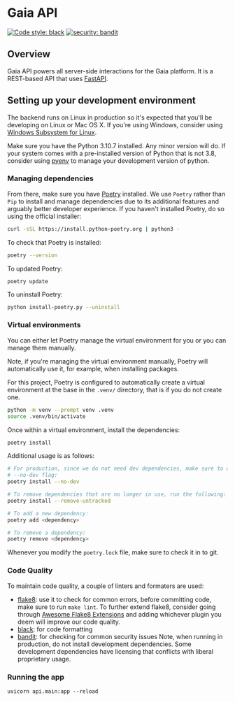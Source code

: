 # Gaia API

[![Code style: black](https://img.shields.io/badge/code%20style-black-000000.svg)](https://github.com/psf/black)
[![security: bandit](https://img.shields.io/badge/security-bandit-yellow.svg)](https://github.com/PyCQA/bandit)

## Overview
Gaia API powers all server-side interactions for the Gaia platform. It is a REST-based API that uses [FastAPI](https://fastapi.tiangolo.com/lo/).

## Setting up your development environment
The backend runs on Linux in production so it's expected that you'll be developing on Linux 
or Mac OS X. If you're using Windows, consider using 
[Windows Subsystem for Linux](https://docs.microsoft.com/en-us/windows/wsl/install).

Make sure you have the Python 3.10.7 installed. Any minor version will do. If your
system comes with a pre-installed version of Python that is not 3.8, consider using 
[pyenv](https://github.com/pyenv/pyenv) to manage your development version of 
python.

### Managing dependencies
From there, make sure you have [Poetry](https://python-poetry.org/) installed. 
We use `Poetry` rather than `Pip` to install and manage dependencies due to its 
additional features and arguably better developer experience. 
If you haven't installed Poetry, do so using the official installer:
```bash
curl -sSL https://install.python-poetry.org | python3 -
```
To check that Poetry is installed:
```bash
poetry --version
```
To updated Poetry:
```
poetry update
```
To uninstall Poetry:
```bash
python install-poetry.py --uninstall
```

### Virtual environments
You can either let Poetry manage the virtual environment for you or you can manage
them manually. 

Note, if you're managing the virtual environment manually, Poetry 
will automatically use it, for example, when installing packages.

For this project, Poetry is configured to automatically create a virtual 
environment at the base in the `.venv/` directory, that is if you do not create 
one.

```bash
python -m venv --prompt venv .venv 
source .venv/bin/activate
```
Once within a virtual environment, install the dependencies:
```bash
poetry install
```
Additional usage is as follows:
```bash
# For production, since we do not need dev dependencies, make sure to add the 
# --no-dev flag:
poetry install --no-dev

# To remove dependencies that are no longer in use, run the following:
poetry install --remove-untracked

# To add a new dependency:
poetry add <dependency>

# To remove a dependency:
poetry remove <dependency>
```
Whenever you modify the `poetry.lock` file, make sure to check it in to git.

### Code Quality
To maintain code quality, a couple of linters and formaters are used:
* [flake8](https://flake8.pycqa.org/en/latest/): use it to check for common
  errors, before committing code, make sure to run `make lint`. To further 
  extend flake8, consider going through
  [Awesome Flake8 Extensions](https://github.com/DmytroLitvinov/awesome-flake8-extensionsf)
  and adding whichever plugin you deem will improve our code quality.
* [black](https://black.readthedocs.io/en/stable/): for code formatting
* [bandit](https://bandit.readthedocs.io): for checking for common security issues
Note, when running in production, do not install development dependencies. Some
development dependencies have licensing that conflicts with liberal proprietary
usage.

### Running the app
```
uvicorn api.main:app --reload
```